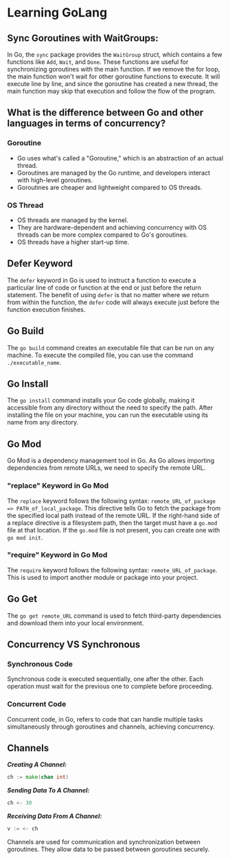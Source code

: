 # Learning GoLang

## Sync Goroutines with WaitGroups:

In Go, the `sync` package provides the `WaitGroup` struct, which contains a few functions like `Add`, `Wait`, and `Done`. These functions are useful for synchronizing goroutines with the main function. If we remove the for loop, the main function won't wait for other goroutine functions to execute. It will execute line by line, and since the goroutine has created a new thread, the main function may skip that execution and follow the flow of the program.

## What is the difference between Go and other languages in terms of concurrency?

### Goroutine

- Go uses what's called a "Goroutine," which is an abstraction of an actual thread.
- Goroutines are managed by the Go runtime, and developers interact with high-level goroutines.
- Goroutines are cheaper and lightweight compared to OS threads.

### OS Thread

- OS threads are managed by the kernel.
- They are hardware-dependent and achieving concurrency with OS threads can be more complex compared to Go's goroutines.
- OS threads have a higher start-up time.

## Defer Keyword

The `defer` keyword in Go is used to instruct a function to execute a particular line of code or function at the end or just before the return statement. The benefit of using `defer` is that no matter where we return from within the function, the `defer` code will always execute just before the function execution finishes.

## Go Build

The `go build` command creates an executable file that can be run on any machine. To execute the compiled file, you can use the command `./executable_name`.

## Go Install

The `go install` command installs your Go code globally, making it accessible from any directory without the need to specify the path. After installing the file on your machine, you can run the executable using its name from any directory.

## Go Mod

Go Mod is a dependency management tool in Go. As Go allows importing dependencies from remote URLs, we need to specify the remote URL.

### "replace" Keyword in Go Mod

The `replace` keyword follows the following syntax: `remote_URL_of_package => PATH_of_local_package`. This directive tells Go to fetch the package from the specified local path instead of the remote URL. If the right-hand side of a replace directive is a filesystem path, then the target must have a `go.mod` file at that location. If the `go.mod` file is not present, you can create one with `go mod init`.

### "require" Keyword in Go Mod

The `require` keyword follows the following syntax: `remote_URL_of_package`. This is used to import another module or package into your project.

## Go Get

The `go get remote_URL` command is used to fetch third-party dependencies and download them into your local environment.

## Concurrency VS Synchronous

### Synchronous Code

Synchronous code is executed sequentially, one after the other. Each operation must wait for the previous one to complete before proceeding.

### Concurrent Code

Concurrent code, in Go, refers to code that can handle multiple tasks simultaneously through goroutines and channels, achieving concurrency.

## Channels

**_Creating A Channel:_**

```go
ch := make(chan int)
```

**_Sending Data To A Channel:_**

```go
ch <- 30
```

**_Receiving Data From A Channel:_**

```go
v := <- ch
```

Channels are used for communication and synchronization between goroutines. They allow data to be passed between goroutines securely.
